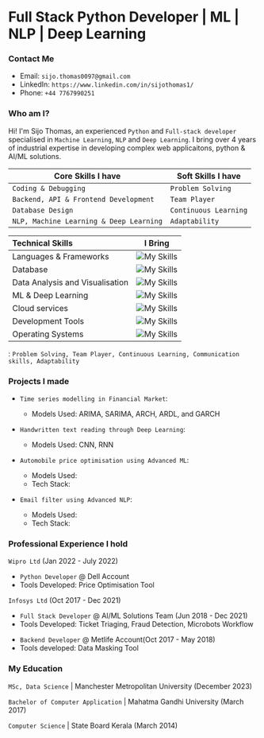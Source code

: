 # Full Stack Python Developer | ML | NLP | Deep Learning

### Contact Me

- Email: `sijo.thomas0097@gmail.com`
- LinkedIn: `https://www.linkedin.com/in/sijothomas1/`
- Phone: `+44 7767990251`


### Who am I?
Hi! I'm Sijo Thomas, an experienced `Python` and `Full-stack developer` specialised in `Machine Learning`, `NLP` and `Deep Learning`. I bring over 4 years of industrial expertise in developing complex web applicaitons, python & AI/ML solutions.

| Core Skills I have | Soft Skills I have|
| ---  |  ---  |
| `Coding & Debugging` | `Problem Solving`  |
| `Backend, API & Frontend Development` | `Team Player`  |
| `Database Design` | `Continuous Learning`  |  `Communication skills` |
| `NLP, Machine Learning & Deep Learning`  |  `Adaptability`  |


<!-- | Core Skills | `Coding & Debugging, Backend, API & Frontend Development, Database Design, NLP, Machine Learning & Deep Learning` | -->
| Technical Skills  | I Bring |
| :--- | :---: |
| Languages & Frameworks | ![My Skills](https://go-skill-icons.vercel.app/api/icons?i=py,flask,cs,dotnet,js,ts,nodejs,angular,react&titles=true) |
| Database | ![My Skills](https://go-skill-icons.vercel.app/api/icons?i=mysql,postgres,sqlserver,mongodb&titles=true)
| Data Analysis and Visualisation | ![My Skills](https://go-skill-icons.vercel.app/api/icons?i=excel,pandas,numpy,matplotlib,seaborn&titles=true) <!-- Plotly -->
| ML & Deep Learning | ![My Skills](https://go-skill-icons.vercel.app/api/icons?i=tensorflow,pytorch,scikitlearn&titles=true)  <!-- Keras,NLTK -->
| Cloud services | ![My Skills](https://go-skill-icons.vercel.app/api/icons?i=aws,azure&titles=true)
| Development Tools | ![My Skills](https://go-skill-icons.vercel.app/api/icons?i=git,docker,visualstudio,vscode,jupyter&titles=true) <!-- Google Colab -->
| Operating Systems | ![My Skills](https://go-skill-icons.vercel.app/api/icons?i=windows,linux&titles=true) <!--  Mac OS --> 

: `Problem Solving, Team Player, Continuous Learning, Communication skills, Adaptability`
<!--
| Languages & Frameworks | `Python (Flask), C# (.Net), JavaScript, TypeScript, Node.js, Angular, React` |
| Database | `SQL (MySQL, PostgreSQL, SQL Server), MongoDB`
| Data Analysis and Visualisation | `MS Excel, Pandas, NumPy, Plotly, Matplotlib, Seaborn`
| ML & Deep Learning | `TensorFlow, PyTorch, NLTK, Scikit-Learn, Keras`
| Cloud services | `AWS, Azure`
| Development Tools | `Git, Docker, Visual Studio, VS Code, Jupyter Notebook, Google Colab`
| Operating Systems | `Mac OS, Windows, Linux`
| Soft Skills | `Problem Solving, Team Player, Continuous Learning, Communication skills, Adaptability` -->


### Projects I made


- `Time series modelling in Financial Market`:
  -  Models Used: ARIMA, SARIMA, ARCH, ARDL, and GARCH
  <!-- -  Tech Stack:[![My Skills](https://skillicons.dev/icons?i=py,tensorflow,pytorch,matlab,sklearn,git,github,visualstudio,windows,stackoverflow)](https://skillicons.dev) -->


- `Handwritten text reading through Deep Learning`:
  - Models Used: CNN, RNN
 <!-- - Tech Stack: [![My Skills](https://skillicons.dev/icons?i=py,tensorflow,pytorch,matlab,sklearn,git,github,visualstudio,windows,stackoverflow)](https://skillicons.dev)
Python, OpenCV, NumPy, Pandas, TensorFlow, PyTorch, scikit-learn, Matplotlib, Seaborn -->


- `Automobile price optimisation using Advanced ML`:
  - Models Used:
  - Tech Stack:


- `Email filter using Advanced NLP`:
  - Models Used: 
  - Tech Stack: 


### Professional Experience I hold


`Wipro Ltd` (Jan 2022 - July 2022)
  - `Python Developer` @ Dell Account
  - Tools Developed: Price Optimisation Tool
  <!-- - Tech stack: [![My Skills](https://skillicons.dev/icons?i=py,tensorflow,pytorch,matlab,sklearn,mysql,postgres,azure,git,github,kubernetes,docker,postman,visualstudio,windows,stackoverflow)](https://skillicons.dev) -->


`Infosys Ltd` (Oct 2017 - Dec 2021)
  - `Full Stack Developer` @ AI/ML Solutions Team (Jun 2018 - Dec 2021)
  - Tools Developed: Ticket Triaging, Fraud Detection, Microbots Workflow
  <!-- - Tech Stack: [![My Skills](https://skillicons.dev/icons?i=angular,html,css,ts,py,flask,npm,java,tensorflow,pytorch,matlab,sklearn,mongodb,azure,github,git,docker,postman,anaconda,vscode,stackoverflow,windows)](https://skillicons.dev) -->


  - `Backend Developer` @ Metlife Account(Oct 2017 - May 2018)
  - Tools developed: Data Masking Tool
  <!-- - Tech Stack: [![My Skills](https://skillicons.dev/icons?i=angular,css,html,js,nodejs,spring,npm,git,github,stackoverflow,visualstudio,vscode,windows)](https://skillicons.dev) -->


### My Education


`MSc, Data Science` | Manchester Metropolitan University (December 2023)

`Bachelor of Computer Application` | Mahatma Gandhi University (March 2017)

`Computer Science` | State Board Kerala (March 2014)

  
